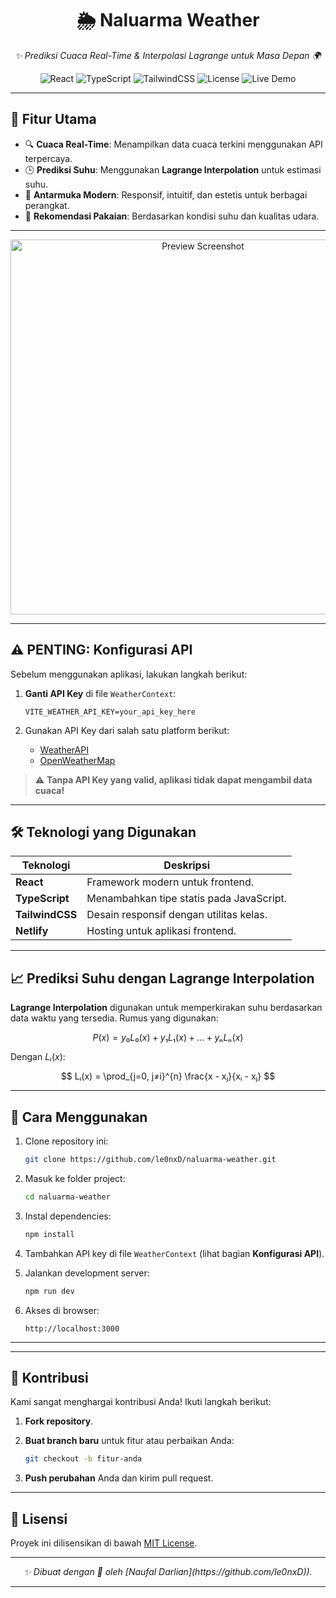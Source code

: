 <div align="center">
  <h1>🌦️ <strong>Naluarma Weather</strong></h1>
  <p>
    <em>✨ Prediksi Cuaca Real-Time & Interpolasi Lagrange untuk Masa Depan 🌍</em>
  </p>
  <a href="https://naluarma-weather.netlify.app/">
  </a>
  <p>
    <img src="https://img.shields.io/badge/React-%5E18.2.0-61DAFB?style=for-the-badge&logo=react" alt="React" />
    <img src="https://img.shields.io/badge/TypeScript-%5E4.9.5-007ACC?style=for-the-badge&logo=typescript" alt="TypeScript" />
    <img src="https://img.shields.io/badge/TailwindCSS-%5E3.3.2-38BDF8?style=for-the-badge&logo=tailwindcss" alt="TailwindCSS" />
    <img src="https://img.shields.io/badge/License-MIT-green?style=for-the-badge" alt="License" />
    <img src="https://img.shields.io/badge/Live-Demo-important?style=for-the-badge&logo=netlify" alt="Live Demo" />
  </p>
</div>

---

## 🌟 **Fitur Utama**

* 🔍 **Cuaca Real-Time**: Menampilkan data cuaca terkini menggunakan API terpercaya.
* 🕒 **Prediksi Suhu**: Menggunakan **Lagrange Interpolation** untuk estimasi suhu.
* 🎨 **Antarmuka Modern**: Responsif, intuitif, dan estetis untuk berbagai perangkat.
* 👗 **Rekomendasi Pakaian**: Berdasarkan kondisi suhu dan kualitas udara.

---

<div align="center">
  <img src="https://via.placeholder.com/600x300?text=Feature+Preview" alt="Preview Screenshot" width="600" />
</div>

---

## ⚠️ **PENTING: Konfigurasi API**

Sebelum menggunakan aplikasi, lakukan langkah berikut:

1. **Ganti API Key** di file `WeatherContext`:

   ```env
   VITE_WEATHER_API_KEY=your_api_key_here
   ```
2. Gunakan API Key dari salah satu platform berikut:

   * [WeatherAPI](https://www.weatherapi.com/)
   * [OpenWeatherMap](https://openweathermap.org/)

> ⚠️ **Tanpa API Key yang valid, aplikasi tidak dapat mengambil data cuaca!**

---

## 🛠️ **Teknologi yang Digunakan**

| Teknologi       | Deskripsi                                |
| --------------- | ---------------------------------------- |
| **React**       | Framework modern untuk frontend.         |
| **TypeScript**  | Menambahkan tipe statis pada JavaScript. |
| **TailwindCSS** | Desain responsif dengan utilitas kelas.  |
| **Netlify**     | Hosting untuk aplikasi frontend.         |

---

## 📈 **Prediksi Suhu dengan Lagrange Interpolation**

**Lagrange Interpolation** digunakan untuk memperkirakan suhu berdasarkan data waktu yang tersedia. Rumus yang digunakan:

$$
P(x) = y₀L₀(x) + y₁L₁(x) + \ldots + yₙLₙ(x)
$$

Dengan $Lᵢ(x)$:

$$
Lᵢ(x) = \prod_{j=0, j≠i}^{n} \frac{x - xⱼ}{xᵢ - xⱼ}
$$

---

## 🚀 **Cara Menggunakan**

1. Clone repository ini:

   ```bash
   git clone https://github.com/le0nxD/naluarma-weather.git
   ```

2. Masuk ke folder project:

   ```bash
   cd naluarma-weather
   ```

3. Instal dependencies:

   ```bash
   npm install
   ```

4. Tambahkan API key di file `WeatherContext` (lihat bagian **Konfigurasi API**).

5. Jalankan development server:

   ```bash
   npm run dev
   ```

6. Akses di browser:

   ```
   http://localhost:3000
   ```

---

---

## 🤝 **Kontribusi**

Kami sangat menghargai kontribusi Anda! Ikuti langkah berikut:

1. **Fork repository**.
2. **Buat branch baru** untuk fitur atau perbaikan Anda:

   ```bash
   git checkout -b fitur-anda
   ```
3. **Push perubahan** Anda dan kirim pull request.

---

## 📜 **Lisensi**

Proyek ini dilisensikan di bawah [MIT License](LICENSE).

---

<div align="center">
  <em>✨ Dibuat dengan 💖 oleh [Naufal Darlian](https://github.com/le0nxD)).</em>
</div>

---
